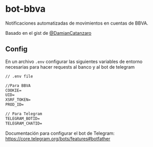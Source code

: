 # bot-bbva

Notificaciones automatizadas de movimientos en cuentas de BBVA.

Basado en el gist de [@DamianCatanzaro](https://twitter.com/DamianCatanzaro/status/1582422766971547649)

## Config

En un archivo `.env` configurar las siguientes variables de entorno necesarias para hacer requests al banco y al bot de telegram

```txt
// .env file

//Para BBVA
COOKIE=
UID=
XSRF_TOKEN=
PROD_ID=

// Para Telegram
TELEGRAM_BOTID=
TELEGRAM_CHATID=
```

Documentación para configurar el bot de Telegram: https://core.telegram.org/bots/features#botfather

